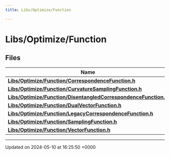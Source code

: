 ```yaml
---
title: Libs/Optimize/Function

---
```


# Libs/Optimize/Function



## Files

| Name           |
| -------------- |
| **[Libs/Optimize/Function/CorrespondenceFunction.h](../Files/CorrespondenceFunction_8h.md#file-correspondencefunction.h)**  |
| **[Libs/Optimize/Function/CurvatureSamplingFunction.h](../Files/CurvatureSamplingFunction_8h.md#file-curvaturesamplingfunction.h)**  |
| **[Libs/Optimize/Function/DisentangledCorrespondenceFunction.h](../Files/DisentangledCorrespondenceFunction_8h.md#file-disentangledcorrespondencefunction.h)**  |
| **[Libs/Optimize/Function/DualVectorFunction.h](../Files/DualVectorFunction_8h.md#file-dualvectorfunction.h)**  |
| **[Libs/Optimize/Function/LegacyCorrespondenceFunction.h](../Files/LegacyCorrespondenceFunction_8h.md#file-legacycorrespondencefunction.h)**  |
| **[Libs/Optimize/Function/SamplingFunction.h](../Files/SamplingFunction_8h.md#file-samplingfunction.h)**  |
| **[Libs/Optimize/Function/VectorFunction.h](../Files/VectorFunction_8h.md#file-vectorfunction.h)**  |






-------------------------------

Updated on 2024-05-10 at 16:25:50 +0000
